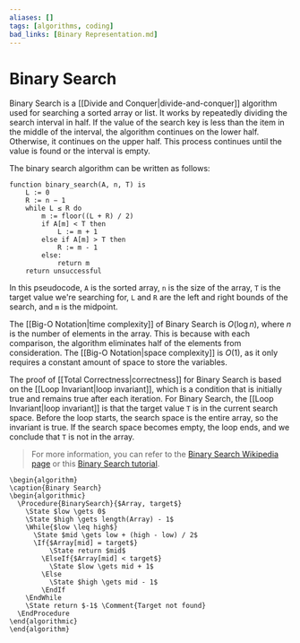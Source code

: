 ```yaml
---
aliases: []
tags: [algorithms, coding]
bad_links: [Binary Representation.md]
---
```

# Binary Search

Binary Search is a [[Divide and Conquer|divide-and-conquer]] algorithm used for searching a sorted array or list. It works by repeatedly dividing the search interval in half. If the value of the search key is less than the item in the middle of the interval, the algorithm continues on the lower half. Otherwise, it continues on the upper half. This process continues until the value is found or the interval is empty.

The binary search algorithm can be written as follows:

```
function binary_search(A, n, T) is
    L := 0
    R := n − 1
    while L ≤ R do
        m := floor((L + R) / 2)
        if A[m] < T then
            L := m + 1
        else if A[m] > T then
            R := m - 1
        else:
            return m
    return unsuccessful
```

In this pseudocode, `A` is the sorted array, `n` is the size of the array, `T` is the target value we're searching for, `L` and `R` are the left and right bounds of the search, and `m` is the midpoint.

The [[Big-O Notation|time complexity]] of Binary Search is $O(\log n)$, where $n$ is the number of elements in the array. This is because with each comparison, the algorithm eliminates half of the elements from consideration. The [[Big-O Notation|space complexity]] is $O(1)$, as it only requires a constant amount of space to store the variables.

The proof of [[Total Correctness|correctness]] for Binary Search is based on the [[Loop Invariant|loop invariant]], which is a condition that is initially true and remains true after each iteration. For Binary Search, the [[Loop Invariant|loop invariant]] is that the target value `T` is in the current search space. Before the loop starts, the search space is the entire array, so the invariant is true. If the search space becomes empty, the loop ends, and we conclude that `T` is not in the array.

> For more information, you can refer to the [Binary Search Wikipedia page](https://www.google.com/search?q=site:wikipedia.org+Binary+Search) or this [Binary Search tutorial](https://www.google.com/search?q=Binary+Search+tutorial).

```pseudo
\begin{algorithm}
\caption{Binary Search}
\begin{algorithmic}
  \Procedure{BinarySearch}{$Array, target$}
	\State $low \gets 0$
	\State $high \gets length(Array) - 1$
	\While{$low \leq high$}
	  \State $mid \gets low + (high - low) / 2$
	  \If{$Array[mid] = target$} 
		  \State return $mid$
		\ElseIf{$Array[mid] < target$}
		  \State $low \gets mid + 1$
		\Else
		  \State $high \gets mid - 1$
		\EndIf
	\EndWhile
	\State return $-1$ \Comment{Target not found}
  \EndProcedure
\end{algorithmic}
\end{algorithm}
```